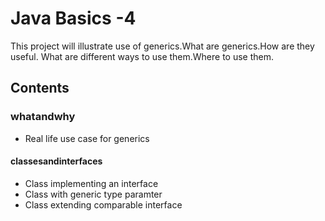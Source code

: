 # Java Basics -4
This project will illustrate use of generics.What are generics.How are they useful.
What are different ways to use them.Where to use them.

## Contents
### whatandwhy
* Real life use case for generics

#### classesandinterfaces
* Class implementing an interface
* Class with generic type paramter
* Class extending comparable interface

